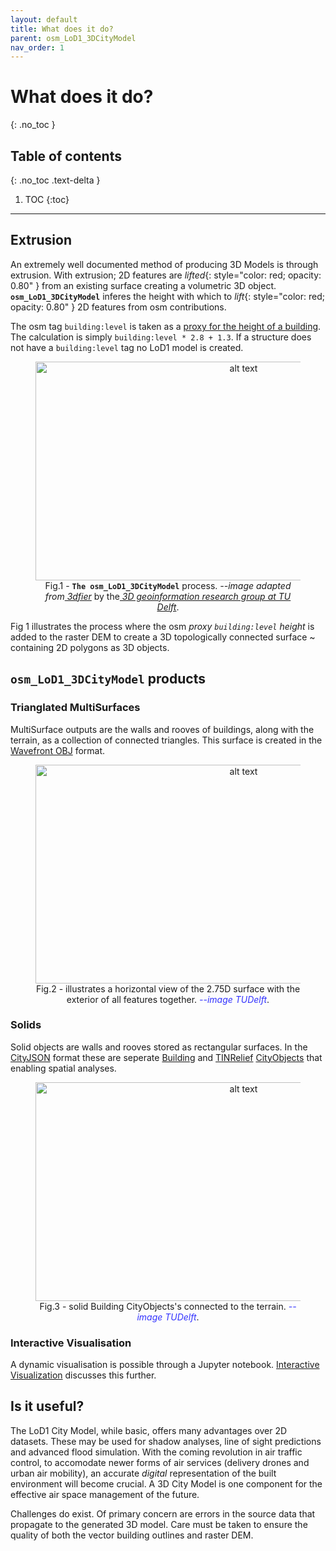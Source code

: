 ```yaml
---
layout: default
title: What does it do?
parent: osm_LoD1_3DCityModel
nav_order: 1
---
```


# What does it do?
{: .no_toc }

## Table of contents
{: .no_toc .text-delta }

1. TOC
{:toc}

---

## Extrusion

An extremely well documented method of producing 3D Models is through extrusion. With extrusion; 2D features are *lifted*{: style="color: red; opacity: 0.80" } from an existing surface creating a volumetric 3D object.  <code><b>osm_LoD1_3DCityModel</b></code> inferes the height with which to *lift*{: style="color: red; opacity: 0.80" } 2D features from osm contributions. 

The osm tag `building:level` is taken as a [proxy for the height of a building](https://wiki.openstreetmap.org/wiki/Key:building:levels). The calculation is simply `building:level * 2.8 + 1.3`. If a structure does not have a `building:level` tag no LoD1 model is created.
 &nbsp; &nbsp;
 <figure><center>
  <img src="{{site.baseurl | prepend: site.url}}/img/extrusion_tuDelft.png" alt="alt text" width="650" height="350">
  <!-- <figcaption>Fig.1 - <code><b>The osm_LoD1_3DCityModel</b></code> process. <span style="color:blue;opacity:0.8;"><em>--image TUDelft</em></span>.</figcaption> -->
  <figcaption>Fig.1 - <code><b>The osm_LoD1_3DCityModel</b></code> process. <em>--image adapted from</em><cite><a href="https://github.com/tudelft3d/3dfier"> 3dfier</a></cite> by the<cite><a href="https://3d.bk.tudelft.nl/"> 3D geoinformation research group at TU Delft</a></cite>.</figcaption>
</center></figure>
<!--
<p align="center">
  <img src="{{site.baseurl | prepend: site.url}}/img/extrusion_tuDelft.png" alt="alt text" width="650" height="350">
 </p> 
<p align="center"> 
    Fig 1. The osm_LoD1_3DCityModel process. <span style="color:blue"><em>--image TUDelft</em></span>.
</p> -->

Fig 1 illustrates the process where the osm *proxy `building:level` height*  is added to the raster DEM to create a 3D topologically connected surface ~ containing 2D polygons as 3D objects.

## `osm_LoD1_3DCityModel` products

### Trianglated MultiSurfaces

MultiSurface outputs are the walls and rooves of buildings, along with the terrain, as a collection of connected triangles. This surface is created in the [Wavefront OBJ](https://en.wikipedia.org/wiki/Wavefront_.obj_file) format. 

<figure><center>
  <img src="{{site.baseurl | prepend: site.url}}/img/objects_horizontal_view_multisurface_tuDelft.png" alt="alt text" width="650" height="350">
  <figcaption>Fig.2 - illustrates a horizontal view of the 2.75D surface with the exterior of all features together. <span style="color:blue;opacity:0.8;"><em>--image TUDelft</em></span>.</figcaption>
</center></figure>   

### Solids

Solid objects are walls and rooves stored as rectangular surfaces. In the [CityJSON](https://www.cityjson.org/) format these are seperate [Building](https://www.cityjson.org/specs/1.0.1/#building) and [TINRelief](https://www.cityjson.org/specs/1.0.1/#tinrelief) [CityObjects](https://www.cityjson.org/specs/1.0.1/#cityjson-object) that enabling spatial analyses.

<figure><center>
  <img src="{{site.baseurl | prepend: site.url}}/img/objects_horizontal_view_solid_tuDelft.png" alt="alt text" width="650" height="350">
  <figcaption>Fig.3 - solid Building CityObjects's connected to the terrain. <span style="color:blue;opacity:0.8;"><em>--image TUDelft</em></span>.</figcaption>
</center></figure>

### Interactive Visualisation

A dynamic visualisation is possible through a Jupyter notebook. [Interactive Visualization](https://adriankriger.github.io/osm_LoD1_3DCityModel/docs/interactive/) discusses this further.

## Is it useful?

The LoD1 City Model, while basic, offers many advantages over 2D datasets. These may be used for shadow analyses, line of sight predictions and advanced flood simulation. With the coming revolution in air traffic control, to accomodate newer forms of air services (delivery drones and urban air mobility), an accurate *digital* representation of the built environment will become crucial. A 3D City Model is one component for the effective air space management of the future.

Challenges do exist. Of primary concern are errors in the source data that propagate to the generated 3D model. Care must be taken to ensure the quality of both the vector building outlines and raster DEM.
